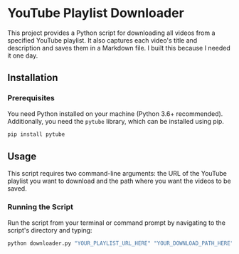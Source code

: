 # YouTube Playlist Downloader

This project provides a Python script for downloading all videos from a specified YouTube playlist. It also captures each video's title and description and saves them in a Markdown file. 
I built this because I needed it one day.

## Installation

### Prerequisites
You need Python installed on your machine (Python 3.6+ recommended). Additionally, you need the `pytube` library, which can be installed using pip.
```bash
pip install pytube
```

## Usage
This script requires two command-line arguments: the URL of the YouTube playlist you want to download and the path where you want the videos to be saved.

### Running the Script
Run the script from your terminal or command prompt by navigating to the script's directory and typing:

```bash
python downloader.py "YOUR_PLAYLIST_URL_HERE" "YOUR_DOWNLOAD_PATH_HERE"
```
